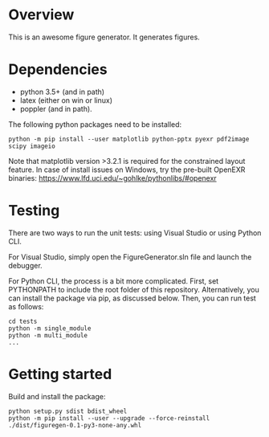 Overview
=========
This is an awesome figure generator. It generates figures.

Dependencies
================
- python 3.5+ (and in path)
- latex (either on win or linux)
- poppler (and in path).

The following python packages need to be installed:
```
python -m pip install --user matplotlib python-pptx pyexr pdf2image scipy imageio
```
Note that matplotlib version >3.2.1 is required for the constrained layout feature.
In case of install issues on Windows, try the pre-built OpenEXR binaries: https://www.lfd.uci.edu/~gohlke/pythonlibs/#openexr

Testing
=======
There are two ways to run the unit tests: using Visual Studio or using Python CLI.

For Visual Studio, simply open the FigureGenerator.sln file and launch the debugger.

For Python CLI, the process is a bit more complicated. First, set PYTHONPATH to include the root folder of this repository.
Alternatively, you can install the package via pip, as discussed below. Then, you can run test as follows:
```
cd tests
python -m single_module
python -m multi_module
...
```

Getting started
================
Build and install the package:
```
python setup.py sdist bdist_wheel
python -m pip install --user --upgrade --force-reinstall ./dist/figuregen-0.1-py3-none-any.whl
```